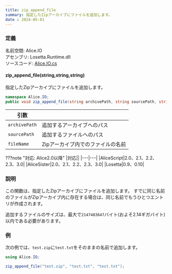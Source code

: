 ```yaml
---
title: zip_append_file
summary: 指定したZipアーカイブにファイルを追加します。
date : 2024-05-01
---
```


### 定義
名前空間: Alice.IO<br/>
アセンブリ: Losetta.Runtime.dll<br/>
ソースコード: [Alice.IO.cs](https://github.com/WSOFT-Project/Losetta/blob/master/Losetta.Runtime/Alice.IO.cs)

#### zip_append_file(string,string,string)

指定したZipアーカイブにファイルを追加します。

```cs title="AliceScript"
namespace Alice.IO;
public void zip_append_file(string archivePath, string sourcePath, string fileName);
```

|引数| |
|-|-|
|`archivePath`|追加するアーカイブへのパス|
|`sourcePath`|追加するファイルへのパス|
|`fileName`|Zipアーカイブ内でのファイルの名前|

???note "対応: Alice2.0以降"
    |対応||
    |---|---|
    |AliceScript|2.0、2.1、2.2、2.3、3.0|
    |AliceSister|2.0、2.1、2.2、2.3、3.0|
    |Losetta|0.9、0.10|

### 説明

この関数は、指定したZipアーカイブにファイルを追加します。
すでに同じ名前のファイルがZipアーカイブ内に存在する場合は、同じ名前でもうひとつエントリが作成されます。

追加するファイルのサイズは、最大で`2147483647`バイト(およそ2.14ギガバイト)以内である必要があります。

### 例
次の例では、`test.zip`に`test.txt`をそのままの名前で追加します。

```cs title="AliceScript"
using Alice.IO;

zip_append_file("test.zip", "test.txt", "test.txt");
```